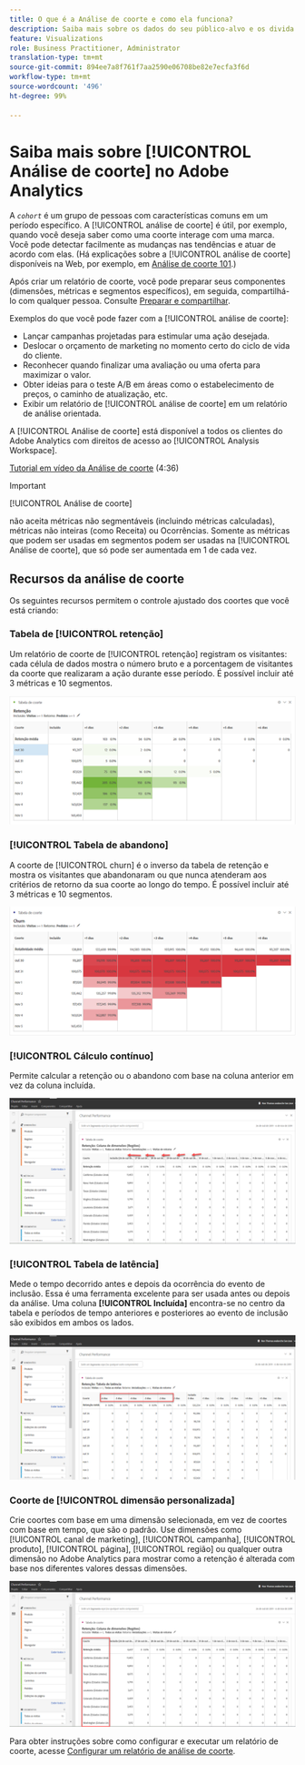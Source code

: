 ```yaml
---
title: O que é a Análise de coorte e como ela funciona?
description: Saiba mais sobre os dados do seu público-alvo e os divida em grupos relacionados com a Análise de coorte. Saiba mais sobre a análise de coorte no Analysis Workspace.
feature: Visualizations
role: Business Practitioner, Administrator
translation-type: tm+mt
source-git-commit: 894ee7a8f761f7aa2590e06708be82e7ecfa3f6d
workflow-type: tm+mt
source-wordcount: '496'
ht-degree: 99%

---
```



# Saiba mais sobre [!UICONTROL Análise de coorte] no Adobe Analytics

A *`cohort`* é um grupo de pessoas com características comuns em um período específico. A [!UICONTROL análise de coorte] é útil, por exemplo, quando você deseja saber como uma coorte interage com uma marca. Você pode detectar facilmente as mudanças nas tendências e atuar de acordo com elas. (Há explicações sobre a [!UICONTROL análise de coorte] disponíveis na Web, por exemplo, em [Análise de coorte 101](https://pt.wikipedia.org/wiki/An%C3%A1lise_de_coorte).)

Após criar um relatório de coorte, você pode preparar seus componentes (dimensões, métricas e segmentos específicos), em seguida, compartilhá-lo com qualquer pessoa. Consulte [Preparar e compartilhar](/help/analyze/analysis-workspace/curate-share/curate.md).

Exemplos do que você pode fazer com a [!UICONTROL análise de coorte]:

* Lançar campanhas projetadas para estimular uma ação desejada.
* Deslocar o orçamento de marketing no momento certo do ciclo de vida do cliente.
* Reconhecer quando finalizar uma avaliação ou uma oferta para maximizar o valor.
* Obter ideias para o teste A/B em áreas como o estabelecimento de preços, o caminho de atualização, etc.
* Exibir um relatório de [!UICONTROL análise de coorte] em um relatório de análise orientada.

A [!UICONTROL Análise de coorte] está disponível a todos os clientes do Adobe Analytics com direitos de acesso ao [!UICONTROL Analysis Workspace].

[Tutorial em vídeo da Análise de coorte](https://docs.adobe.com/content/help/pt-BR/analytics-learn/tutorials/analysis-workspace/cohort-analysis/cohort-analysis-workspace.html) (4:36)

>[!IMPORTANT]
>
>[!UICONTROL Análise de coorte]
>
>não aceita métricas não segmentáveis (incluindo métricas calculadas), métricas não inteiras (como Receita) ou Ocorrências. Somente as métricas que podem ser usadas em segmentos podem ser usadas na
>[!UICONTROL Análise de coorte], que só pode ser aumentada em 1 de cada vez.

## Recursos da análise de coorte

Os seguintes recursos permitem o controle ajustado dos coortes que você está criando:

### Tabela de [!UICONTROL retenção]

Um relatório de coorte de [!UICONTROL retenção] registram os visitantes: cada célula de dados mostra o número bruto e a porcentagem de visitantes da coorte que realizaram a ação durante esse período. É possível incluir até 3 métricas e 10 segmentos.

![](assets/retention-report.png)

### [!UICONTROL Tabela de abandono]

A coorte de [!UICONTROL churn] é o inverso da tabela de retenção e mostra os visitantes que abandonaram ou que nunca atenderam aos critérios de retorno da sua coorte ao longo do tempo. É possível incluir até 3 métricas e 10 segmentos.

![](assets/churn-report.png)

### [!UICONTROL Cálculo contínuo]

Permite calcular a retenção ou o abandono com base na coluna anterior em vez da coluna incluída.

![](assets/cohort-rolling-calculation.png)

### [!UICONTROL Tabela de latência]

Mede o tempo decorrido antes e depois da ocorrência do evento de inclusão. Essa é uma ferramenta excelente para ser usada antes ou depois da análise. Uma coluna **[!UICONTROL Incluída]** encontra-se no centro da tabela e períodos de tempo anteriores e posteriores ao evento de inclusão são exibidos em ambos os lados.

![](assets/cohort-latency.png)

### Coorte de [!UICONTROL dimensão personalizada]

Crie coortes com base em uma dimensão selecionada, em vez de coortes com base em tempo, que são o padrão. Use dimensões como [!UICONTROL canal de marketing], [!UICONTROL campanha], [!UICONTROL produto], [!UICONTROL página], [!UICONTROL região] ou qualquer outra dimensão no Adobe Analytics para mostrar como a retenção é alterada com base nos diferentes valores dessas dimensões.

![](assets/cohort-customizable-cohort-row.png)

Para obter instruções sobre como configurar e executar um relatório de coorte, acesse [Configurar um relatório de análise de coorte](/help/analyze/analysis-workspace/visualizations/cohort-table/t-cohort.md).

